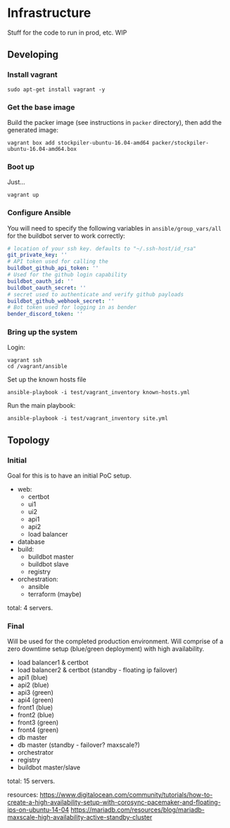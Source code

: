 # Infrastructure
Stuff for the code to run in prod, etc. WIP

## Developing

### Install vagrant
```
sudo apt-get install vagrant -y
```

### Get the base image
Build the packer image (see instructions in `packer` directory), then add the
generated image:
```
vagrant box add stockpiler-ubuntu-16.04-amd64 packer/stockpiler-ubuntu-16.04-amd64.box
```

### Boot up
Just...
```
vagrant up
```

### Configure Ansible
You will need to specify the following variables in `ansible/group_vars/all`
for the buildbot server to work correctly:
```yaml
# location of your ssh key. defaults to "~/.ssh-host/id_rsa"
git_private_key: ''
# API token used for calling the 
buildbot_github_api_token: ''
# Used for the github login capability
buildbot_oauth_id: ''
buildbot_oauth_secret: ''
# secret used to authenticate and verify github payloads
buildbot_github_webhook_secret: ''
# Bot token used for logging in as bender
bender_discord_token: ''
```

### Bring up the system
Login:
```
vagrant ssh
cd /vagrant/ansible
```

Set up the known hosts file
```
ansible-playbook -i test/vagrant_inventory known-hosts.yml
```

Run the main playbook:
```
ansible-playbook -i test/vagrant_inventory site.yml
```

## Topology

### Initial
Goal for this is to have an initial PoC setup.

- web:
	- certbot
	- ui1
	- ui2
	- api1
	- api2
	- load balancer
- database
- build:
	- buildbot master
	- buildbot slave
	- registry
- orchestration:
	- ansible
	- terraform (maybe)

total: 4 servers.

### Final
Will be used for the completed production environment. Will comprise of a zero
downtime setup (blue/green deployment) with high availability.

- load balancer1 & certbot
- load balancer2 & certbot (standby - floating ip failover)
- api1 (blue)
- api2 (blue)
- api3 (green)
- api4 (green)
- front1 (blue)
- front2 (blue)
- front3 (green)
- front4 (green)
- db master
- db master (standby - failover? maxscale?)
- orchestrator
- registry
- buildbot master/slave
 
total: 15 servers.

resources:
https://www.digitalocean.com/community/tutorials/how-to-create-a-high-availability-setup-with-corosync-pacemaker-and-floating-ips-on-ubuntu-14-04
https://mariadb.com/resources/blog/mariadb-maxscale-high-availability-active-standby-cluster
